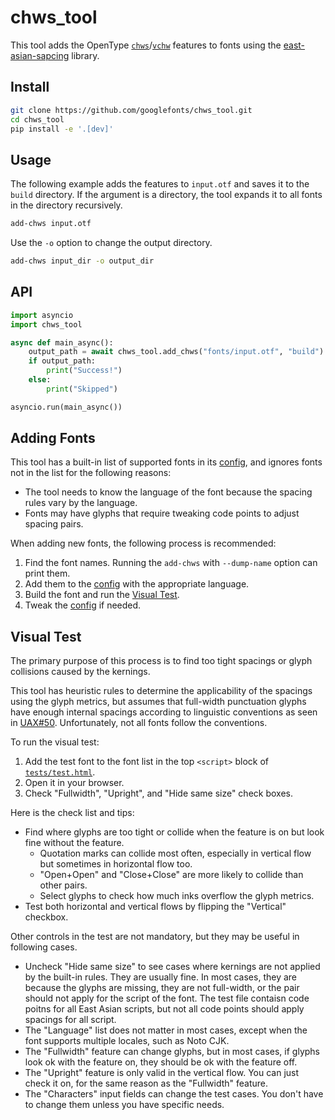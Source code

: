 # chws_tool

This tool adds the OpenType [`chws`]/[`vchw`] features to fonts
using the [east-asian-sapcing] library.

[east-asian-sapcing]: https://github.com/kojiishi/east_asian_spacing

[`chws`]: https://docs.microsoft.com/en-us/typography/opentype/spec/features_ae#tag-chws
[`vchw`]: https://docs.microsoft.com/en-us/typography/opentype/spec/features_uz#tag-vchw


## Install

```sh
git clone https://github.com/googlefonts/chws_tool.git
cd chws_tool
pip install -e '.[dev]'
```

## Usage

The following example adds the features to `input.otf`
and saves it to the `build` directory.
If the argument is a directory,
the tool expands it to all fonts in the directory recursively.
```sh
add-chws input.otf
```
Use the `-o` option to change the output directory.
```sh
add-chws input_dir -o output_dir
```

## API

```python
import asyncio
import chws_tool

async def main_async():
    output_path = await chws_tool.add_chws("fonts/input.otf", "build")
    if output_path:
        print("Success!")
    else:
        print("Skipped")

asyncio.run(main_async())
```

## Adding Fonts

This tool has a built-in list of supported fonts in its [config],
and ignores fonts not in the list for the following reasons:
* The tool needs to know the language of the font
  because the spacing rules vary by the language.
* Fonts may have glyphs
  that require tweaking code points to adjust spacing pairs.

When adding new fonts, the following process is recommended:

1. Find the font names.
   Running the `add-chws` with `--dump-name` option can print them.
2. Add them to the [config] with the appropriate language.
3. Build the font and run the [Visual Test].
4. Tweak the [config] if needed.

[config]: src/chws_tool/config.py

## Visual Test
[Visual Test]: #visual-test

The primary purpose of this process is to find
too tight spacings or glyph collisions caused by the kernings.

This tool has heuristic rules to determine
the applicability of the spacings using the glyph metrics,
but assumes that full-width punctuation glyphs have enough internal spacings
according to linguistic conventions
as seen in [UAX#50](http://unicode.org/reports/tr50/#vertical_alternates).
Unfortunately, not all fonts follow the conventions.

To run the visual test:

1. Add the test font to the font list
   in the top `<script>` block of [`tests/test.html`](tests/test.html).
2. Open it in your browser.
3. Check "Fullwidth", "Upright", and "Hide same size" check boxes.

Here is the check list and tips:

* Find where glyphs are too tight or collide
  when the feature is on but look fine without the feature.
  - Quotation marks can collide most often,
    especially in vertical flow but sometimes in horizontal flow too.
  - "Open+Open" and "Close+Close" are more likely to collide than other pairs.
  - Select glyphs to check how much inks overflow the glyph metrics.
* Test both horizontal and vertical flows
  by flipping the "Vertical" checkbox.

Other controls in the test are not mandatory,
but they may be useful in following cases.

* Uncheck "Hide same size" to see cases where kernings are not applied
  by the built-in rules.
  They are usually fine.
  In most cases, they are because the glyphs are missing,
  they are not full-width,
  or the pair should not apply for the script of the font.
  The test file contaisn code poitns for all East Asian scripts,
  but not all code points should apply spacings for all script.
* The "Language" list does not matter in most cases,
  except when the font supports multiple locales,
  such as Noto CJK.
* The "Fullwidth" feature can change glyphs,
  but in most cases,
  if glyphs look ok with the feature on,
  they should be ok with the feature off.
* The "Upright" feature is only valid in the vertical flow.
  You can just check it on,
  for the same reason as the "Fullwidth" feature.
* The "Characters" input fields can change the test cases.
  You don't have to change them unless you have specific needs.
